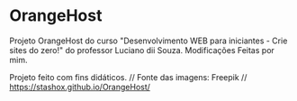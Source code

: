 # OrangeHost
 Projeto OrangeHost do curso "Desenvolvimento WEB para iniciantes - Crie sites do zero!" do professor Luciano dii Souza. Modificações Feitas por mim.
 
 Projeto feito com fins didáticos. //
 Fonte das imagens: Freepik //
 https://stashox.github.io/OrangeHost/
